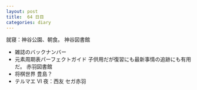 ```yaml
---
layout: post
title:  64 日目
categories: diary
---
```


就寝：神谷公園、朝食。
神谷図書館
* 雑誌のバックナンバー
* 元素周期表パーフェクトガイド
  子供用だが復習にも最新事情の追跡にも有用だ。
赤羽図書館
* 将棋世界
  豊島？
* テルマエ VI
夜：西友
セガ赤羽
